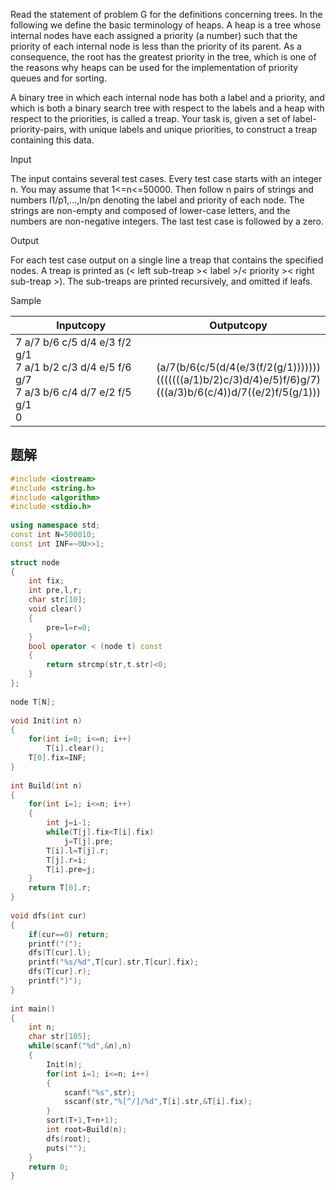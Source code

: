 Read the statement of problem G for the definitions concerning trees. In the following we define the basic terminology of heaps. A heap is a tree whose internal nodes have each assigned a priority (a number) such that the priority of each internal node is less than the priority of its parent. As a consequence, the root has the greatest priority in the tree, which is one of the reasons why heaps can be used for the implementation of priority queues and for sorting.  
  
A binary tree in which each internal node has both a label and a priority, and which is both a binary search tree with respect to the labels and a heap with respect to the priorities, is called a treap. Your task is, given a set of label-priority-pairs, with unique labels and unique priorities, to construct a treap containing this data.  

Input

The input contains several test cases. Every test case starts with an integer n. You may assume that 1<=n<=50000. Then follow n pairs of strings and numbers l1/p1,...,ln/pn denoting the label and priority of each node. The strings are non-empty and composed of lower-case letters, and the numbers are non-negative integers. The last test case is followed by a zero.

Output

For each test case output on a single line a treap that contains the specified nodes. A treap is printed as (< left sub-treap >< label >/< priority >< right sub-treap >). The sub-treaps are printed recursively, and omitted if leafs.

Sample

|Inputcopy|Outputcopy|
|---|---|
|7 a/7 b/6 c/5 d/4 e/3 f/2 g/1<br>7 a/1 b/2 c/3 d/4 e/5 f/6 g/7<br>7 a/3 b/6 c/4 d/7 e/2 f/5 g/1<br>0|(a/7(b/6(c/5(d/4(e/3(f/2(g/1)))))))<br>(((((((a/1)b/2)c/3)d/4)e/5)f/6)g/7)<br>(((a/3)b/6(c/4))d/7((e/2)f/5(g/1)))|


## 题解
```cpp
#include <iostream>
#include <string.h>
#include <algorithm>
#include <stdio.h>
 
using namespace std;
const int N=500010;
const int INF=~0U>>1;
 
struct node
{
    int fix;
    int pre,l,r;
    char str[10];
    void clear()
    {
        pre=l=r=0;
    }
    bool operator < (node t) const
    {
        return strcmp(str,t.str)<0;
    }
};
 
node T[N];
 
void Init(int n)
{
    for(int i=0; i<=n; i++)
        T[i].clear();
    T[0].fix=INF;
}
 
int Build(int n)
{
    for(int i=1; i<=n; i++)
    {
        int j=i-1;
        while(T[j].fix<T[i].fix)
            j=T[j].pre;
        T[i].l=T[j].r;
        T[j].r=i;
        T[i].pre=j;
    }
    return T[0].r;
}
 
void dfs(int cur)
{
    if(cur==0) return;
    printf("(");
    dfs(T[cur].l);
    printf("%s/%d",T[cur].str,T[cur].fix);
    dfs(T[cur].r);
    printf(")");
}
 
int main()
{
    int n;
    char str[105];
    while(scanf("%d",&n),n)
    {
        Init(n);
        for(int i=1; i<=n; i++)
        {
            scanf("%s",str);
            sscanf(str,"%[^/]/%d",T[i].str,&T[i].fix);
        }
        sort(T+1,T+n+1);
        int root=Build(n);
        dfs(root);
        puts("");
    }
    return 0;
}
```